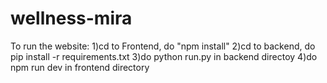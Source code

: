 # wellness-mira

To run the website:
1)cd to Frontend, do "npm install"
2)cd to backend, do pip install -r requirements.txt
3)do python run.py in backend directoy
4)do npm run dev in frontend directory
